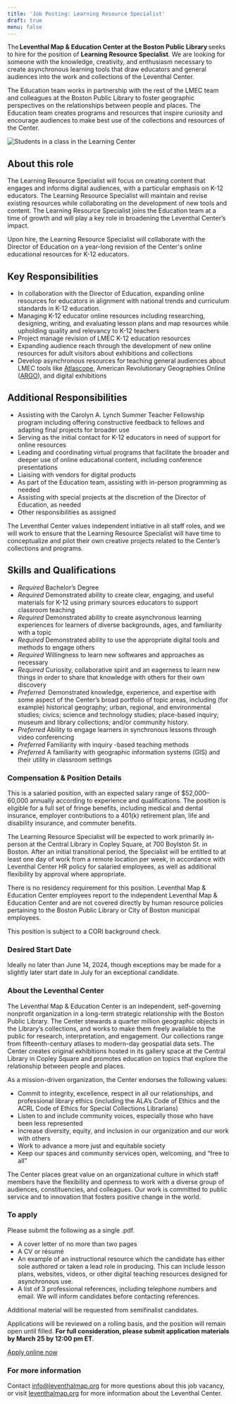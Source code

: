```yaml
---
title: 'Job Posting: Learning Resource Specialist'
draft: true
menu: false
---
```


The **Leventhal Map & Education Center at the Boston Public Library** seeks to hire for the position of **Learning Resource Specialist**. We are looking for someone with the knowledge, creativity, and enthusiasm necessary to create asynchronous learning tools that draw educators and general audiences into the work and collections of the Leventhal Center. 

The Education team works in partnership with the rest of the LMEC team and colleagues at the Boston Public Library to foster geographic perspectives on the relationships between people and places. The Education team creates programs and resources that inspire curiosity and encourage audiences to make best use of the collections and resources of the Center. 

![Students in a class in the Learning Center](https://www.leventhalmap.org/wp-content/uploads/2017/02/snowden_web.png)

## About this role

The Learning Resource Specialist will focus on creating content that engages and informs digital audiences, with a particular emphasis on K-12 educators. The Learning Resource Specialist will maintain and revise existing resources while collaborating on the development of new tools and content. The Learning Resource Specialist joins the Education team at a time of growth and will play a key role in broadening the Leventhal Center’s impact. 

Upon hire, the Learning Resource Specialist will collaborate with the Director of Education on a year-long revision of the Center's online educational resources for K-12 educators. 

## Key Responsibilities

- In collaboration with the Director of Education, expanding online resources for educators in alignment with national trends and curriculum standards in K-12 education.
- Managing K-12 educator online resources including researching, designing, writing, and evaluating lesson plans and map resources while upholding quality and relevancy to K-12 teachers
- Project manage revision of LMEC K-12 education resources
- Expanding audience reach through the development of new online resources for adult visitors about exhibitions and collections
- Develop asynchronous resources for teaching general audiences about LMEC tools like [Atlascope](https://www.atlascope.org), American Revolutionary Geographies Online ([ARGO](https://www.argomaps.org/)), and digital exhibitions

## Additional Responsibilities

- Assisting with the Carolyn A. Lynch Summer Teacher Fellowship program including offering constructive feedback to fellows and adapting final projects for broader use
- Serving as the initial contact for K-12 educators in need of support for online resources
- Leading and coordinating virtual programs that facilitate the broader and deeper use of online educational content, including conference presentations
- Liaising with vendors for digital products
- As part of the Education team, assisting with in-person programming as needed
- Assisting with special projects at the discretion of the Director of Education, as needed
- Other responsibilities as assigned

The Leventhal Center values independent initiative in all staff roles, and we will work to ensure that the Learning Resource Specialist will have time to conceptualize and pilot their own creative projects related to the Center’s collections and programs.

## Skills and Qualifications

- *Required* Bachelor’s Degree
- *Required* Demonstrated ability to create clear, engaging, and useful materials for K-12 using primary sources educators to support classroom teaching
- *Required* Demonstrated ability to create asynchronous learning experiences for learners of diverse backgrounds, ages, and familiarity with a topic
- *Required* Demonstrated ability to use the appropriate digital tools and methods to engage others
- *Required* Willingness to learn new softwares and approaches as necessary
- *Required* Curiosity, collaborative spirit and an eagerness to learn new things in order to share that knowledge with others for their own discovery
- *Preferred*  Demonstrated knowledge, experience, and expertise with some aspect of the Center’s broad portfolio of topic areas, including (for example) historical geography; urban, regional, and environmental studies; civics; science and technology studies; place-based inquiry; museum and library collections; and/or community history.
- *Preferred* Ability to engage learners in synchronous lessons through video conferencing
- *Preferred* Familiarity with inquiry -based teaching methods
- *Preferred* A familiarity with geographic information systems (GIS) and their utility in classroom settings

### Compensation & Position Details

This is a salaried position, with an expected salary range of $52,000–60,000 annually according to experience and qualifications. The position is eligible for a full set of fringe benefits, including medical and dental insurance, employer contributions to a 401(k) retirement plan, life and disability insurance, and commuter benefits.

The  Learning Resource Specialist will be expected to work primarily in-person at the Central Library in Copley Square, at 700 Boylston St. in Boston. After an initial transitional period, the Specialist will be entitled to at least one day of work from a remote location per week, in accordance with Leventhal Center HR policy for salaried employees, as well as additional flexibility by approval where appropriate.

There is no residency requirement for this position. Leventhal Map & Education Center employees report to the independent Leventhal Map & Education Center and are not covered directly by human resource policies pertaining to the Boston Public Library or City of Boston municipal employees.

This position is subject to a CORI background check.

### Desired Start Date

Ideally no later than June 14, 2024, though exceptions may be made for a slightly later start date in July for an exceptional candidate.

### About the Leventhal Center

The Leventhal Map & Education Center is an independent, self-governing nonprofit organization in a long-term strategic relationship with the Boston Public Library. The Center stewards a quarter million geographic objects in the Library’s collections, and works to make them freely available to the public for research, interpretation, and engagement. Our collections range from fifteenth-century atlases to modern-day geospatial data sets. The Center creates original exhibitions hosted in its gallery space at the Central Library in Copley Square and promotes education on topics that explore the relationship between people and places.

As a mission-driven organization, the Center endorses the following values:

- Commit to integrity, excellence, respect in all our relationships, and professional library ethics (including the ALA’s Code of Ethics and the ACRL Code of Ethics for Special Collections Librarians)
- Listen to and include community voices, especially those who have been less represented
- Increase diversity, equity, and inclusion in our organization and our work with others
- Work to advance a more just and equitable society
- Keep our spaces and community services open, welcoming, and “free to all”

The Center places great value on an organizational culture in which staff members have the flexibility and openness to work with a diverse group of audiences, constituencies, and colleagues. Our work is committed to public service and to innovation that fosters positive change in the world.

### To apply

Please submit the following as a single .pdf.

- A cover letter of no more than two pages
- A CV or résumé
- An example of an instructional resource which the candidate has either sole authored or taken a lead role in producing. This can include lesson plans, websites, videos, or other digital teaching resources designed for asynchronous use.
- A list of 3 professional references, including telephone numbers and email. We will inform candidates before contacting references.

Additional material will be requested from semifinalist candidates.

Applications will be reviewed on a rolling basis, and the position will remain open until filled. **For full consideration, please submit application materials by March 25 by 12:00 pm ET**.

<a href="https://tally.so/r/woMYb1" class="btn btn-lg btn-primary-outline">Apply online now</a>

### For more information

Contact [info@leventhalmap.org](mailto:info@leventhalmap.org) for more questions about this job vacancy, or visit [leventhalmap.org](https://leventhalmap.org/) for more information about the Leventhal Center.
